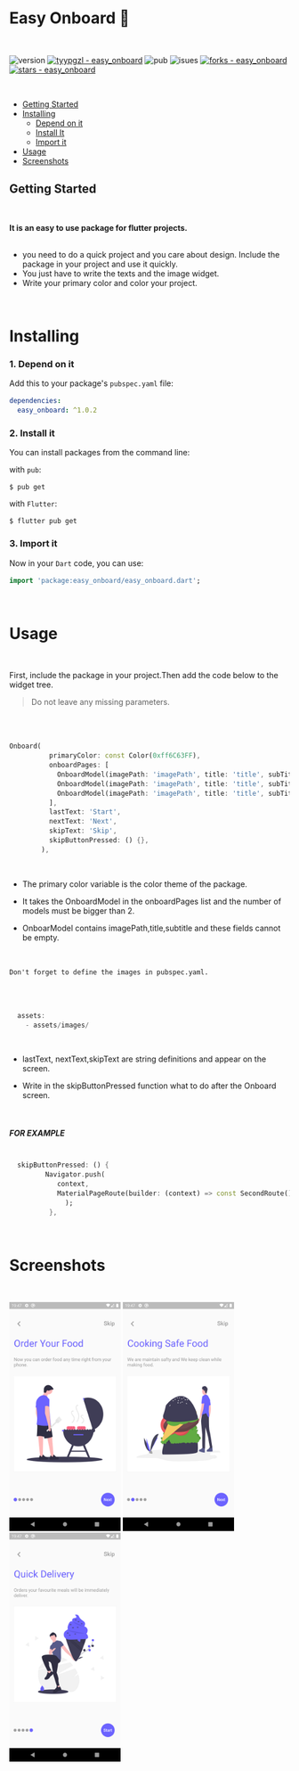 
# Easy Onboard 💙

<br/>


![version](https://img.shields.io/pub/v/easy_onboard) [![tyypgzl - easy_onboard](https://img.shields.io/static/v1?label=tyypgzl&message=easy_onboard&color=blue&logo=github)](https://github.com/tyypgzl/easy_onboard "Go to GitHub repo")  ![pub](https://img.shields.io/github/license/tyypgzl/easy_onboard) ![isues](https://img.shields.io/github/issues/tyypgzl/easy_onboard) [![forks - easy_onboard](https://img.shields.io/github/forks/tyypgzl/easy_onboard?style=social)](https://github.com/tyypgzl/easy_onboard) [![stars - easy_onboard](https://img.shields.io/github/stars/tyypgzl/easy_onboard?style=social)](https://github.com/tyypgzl/easy_onboard) 

<br/>

- [Getting Started](#getting-started)
- [Installing](#installing)
  - [Depend on it](#depend-on-it)
  - [Install It](#install-it)
  - [Import it](#import-it)
- [Usage](#usage)
- [Screenshots](#screenshots)

## Getting Started 
<br/>

  **It is an easy to use package for flutter projects.** <br/>
  <br/>

 -   you need to do a quick project and you care about design. Include the package in your project and use it quickly.
 -   You just have to write the texts and the image widget.
 -   Write your primary color and color your project.



 <br/>
 
 
 
# Installing

### 1. Depend on it

Add this to your package's `pubspec.yaml` file:

```yaml
dependencies:
  easy_onboard: ^1.0.2
```

### 2. Install it

You can install packages from the command line:

with `pub`:

```
$ pub get
```

with `Flutter`:

```
$ flutter pub get
```

### 3. Import it

Now in your `Dart` code, you can use:

```dart
import 'package:easy_onboard/easy_onboard.dart';
```
<br/>

# Usage
<br/>
  

First, include the package in your project.Then add the code below to the widget tree.
<br/>

  

> Do not leave any missing parameters.

<br/>

```dart

Onboard(
          primaryColor: const Color(0xff6C63FF),
          onboardPages: [
            OnboardModel(imagePath: 'imagePath', title: 'title', subTitle: 'subTitle'),
            OnboardModel(imagePath: 'imagePath', title: 'title', subTitle: 'subTitle'),
            OnboardModel(imagePath: 'imagePath', title: 'title', subTitle: 'subTitle'),
          ],
          lastText: 'Start',
          nextText: 'Next',
          skipText: 'Skip',
          skipButtonPressed: () {},
        ),

```
<br/>

- The primary color variable is the color theme of the package. 

- It takes the OnboardModel in the onboardPages list and the number of models must be bigger than 2.

- OnboarModel contains imagePath,title,subtitle and these fields cannot be empty.
<br/>

```
Don't forget to define the images in pubspec.yaml.
```

<br/>

```dart

  assets:
    - assets/images/

```




<br/>

- lastText, nextText,skipText are string definitions and appear on the screen.

- Write in the skipButtonPressed function what to do after the Onboard screen. 

<br/>

##### **FOR EXAMPLE**


```dart

  skipButtonPressed: () {
		 Navigator.push(
            context,
            MaterialPageRoute(builder: (context) => const SecondRoute()),
              );
		  },

```


<br/>

# Screenshots

<br/>

<img src="https://github.com/tyypgzl/easy_onboard/blob/main/screenshots/1.png?raw=true"  width="200"/> <img src="https://github.com/tyypgzl/easy_onboard/blob/main/screenshots/2.png?raw=true"  width="200"/> <img src="https://github.com/tyypgzl/easy_onboard/blob/main/screenshots/3.png?raw=true"  width="200"/> 



